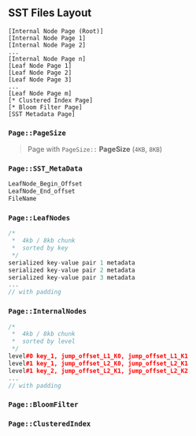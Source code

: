 ## SST Files Layout
```
[Internal Node Page (Root)]
[Internal Node Page 1]
[Internal Node Page 2]
...
[Internal Node Page n]
[Leaf Node Page 1]
[Leaf Node Page 2]
[Leaf Node Page 3]
...
[Leaf Node Page m]
[* Clustered Index Page]
[* Bloom Filter Page]
[SST Metadata Page]
```
### `Page::PageSize`
> Page with `PageSize::` **PageSize** (`4KB`, `8KB`)

### `Page::SST_MetaData`
```c++
LeafNode_Begin_Offset
LeafNode_End_offset
FileName
```

### `Page::LeafNodes`
```c++
/*
 *  4kb / 8kb chunk
 *  sorted by key
 */
serialized key-value pair 1 metadata
serialized key-value pair 2 metadata
serialized key-value pair 3 metadata
...
// with padding
```

### `Page::InternalNodes`
```c++
/*
 *  4kb / 8kb chunk
 *  sorted by level
 */
level#0 key_1, jump_offset_L1_K0, jump_offset_L1_K1
level#1 key_1, jump_offset_L2_K0, jump_offset_L2_K1
level#1 key_2, jump_offset_L2_K1, jump_offset_L2_K2
...
// with padding
```

### `Page::BloomFilter`

### `Page::ClusteredIndex`
